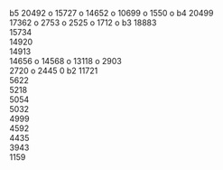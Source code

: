 b5
    20492  o
    15727  o
    14652  o
    10699  o
    1550  o
b4
    20499  
    17362  o
    2753  o
    2525  o
    1712  o
b3
    18883  
    15734  
    14920  
    14913  
    14656  o
    14568  o
    13118  o
    2903  
    2720  o
    2445  0
b2
    11721  
    5622  
    5218  
    5054  
    5032  
    4999  
    4592  
    4435  
    3943  
    1159  